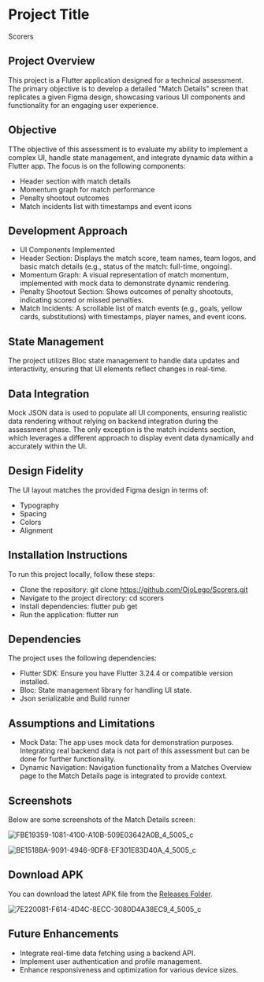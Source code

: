 
# Project Title
Scorers

## Project Overview
This project is a Flutter application designed for a technical assessment. The primary objective is to develop a detailed "Match Details" screen that replicates a given Figma design, showcasing various UI components and functionality for an engaging user experience.

## Objective
TThe objective of this assessment is to evaluate my ability to implement a complex UI, handle state management, and integrate dynamic data within a Flutter app. The focus is on the following components:

* Header section with match details
* Momentum graph for match performance
* Penalty shootout outcomes
* Match incidents list with timestamps and event icons

## Development Approach
* UI Components Implemented
* Header Section: Displays the match score, team names, team logos, and basic match details (e.g., status of the match: full-time, ongoing).
* Momentum Graph: A visual representation of match momentum, implemented with mock data to demonstrate dynamic rendering.
* Penalty Shootout Section: Shows outcomes of penalty shootouts, indicating scored or missed penalties.
* Match Incidents: A scrollable list of match events (e.g., goals, yellow cards, substitutions) with timestamps, player names, and event icons.

## State Management
The project utilizes Bloc state management to handle data updates and interactivity, ensuring that UI elements reflect changes in real-time.

## Data Integration
Mock JSON data is used to populate all UI components, ensuring realistic data rendering without relying on backend integration during the assessment phase. The only exception is the match incidents section, which leverages a different approach to display event data dynamically and accurately within the UI.

## Design Fidelity
The UI layout matches the provided Figma design in terms of:

* Typography
* Spacing
* Colors
* Alignment

## Installation Instructions
To run this project locally, follow these steps:

* Clone the repository: git clone https://github.com/OjoLego/Scorers.git
* Navigate to the project directory: cd scorers
* Install dependencies: flutter pub get
* Run the application: flutter run

## Dependencies
The project uses the following dependencies:

* Flutter SDK: Ensure you have Flutter 3.24.4 or compatible version installed.
* Bloc: State management library for handling UI state.
* Json serializable and Build runner

## Assumptions and Limitations
* Mock Data: The app uses mock data for demonstration purposes. Integrating real backend data is not part of this assessment but can be done for further functionality.
* Dynamic Navigation: Navigation functionality from a Matches Overview page to the Match Details page is integrated to provide context.

## Screenshots

Below are some screenshots of the Match Details screen:

![FBE19359-1081-4100-A10B-509E03642A0B_4_5005_c](https://github.com/user-attachments/assets/b25fc4c9-1100-41e3-a284-5c85a8b9bb9b)

![BE1518BA-9091-4946-9DF8-EF301E83D40A_4_5005_c](https://github.com/user-attachments/assets/59c430a7-70d1-43b5-b57e-931cd3d5b4ae)

## Download APK
You can download the latest APK file from the [Releases Folder](releases/app-release.apk).

![7E220081-F614-4D4C-8ECC-3080D4A38EC9_4_5005_c](https://github.com/user-attachments/assets/0d2a025d-c2f4-4fd4-ae38-7bd1140d7928)

## Future Enhancements
* Integrate real-time data fetching using a backend API.
* Implement user authentication and profile management.
* Enhance responsiveness and optimization for various device sizes.
